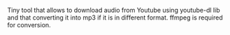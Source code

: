 
Tiny tool that allows to download audio from Youtube using youtube-dl lib and that 
converting it into mp3 if it is in different format. ffmpeg is required for conversion.
